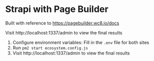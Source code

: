 # Strapi with Page Builder

Built with reference to https://pagebuilder.wc8.io/docs

Visit http://localhost:1337/admin to view the final results

1. Configure environment variables: Fill in the `.env` file for both sites
2. Run `pm2 start ecosystem.config.js`
3. Visit http://localhost:1337/admin to view the final results